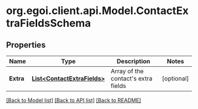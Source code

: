 
# org.egoi.client.api.Model.ContactExtraFieldsSchema

## Properties

Name | Type | Description | Notes
------------ | ------------- | ------------- | -------------
**Extra** | [**List&lt;ContactExtraFields&gt;**](ContactExtraFields.md) | Array of the contact&#39;s extra fields | [optional] 

[[Back to Model list]](../README.md#documentation-for-models)
[[Back to API list]](../README.md#documentation-for-api-endpoints)
[[Back to README]](../README.md)

